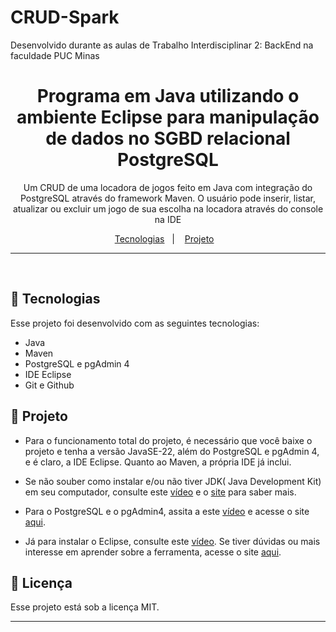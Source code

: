 # CRUD-Spark

Desenvolvido durante as aulas de Trabalho Interdisciplinar 2: BackEnd  na faculdade PUC Minas

<h1 align="center">Programa em Java utilizando o ambiente Eclipse para manipulação de dados no SGBD relacional PostgreSQL</h1>

<p align="center">
Um CRUD de uma locadora de jogos feito em Java com integração do PostgreSQL através do framework Maven.
O usuário pode inserir, listar, atualizar ou excluir um jogo de sua escolha na locadora através do console na IDE
 <br/>

</p>

<p align="center">
  <a href="#-tecnologias">Tecnologias</a>&nbsp;&nbsp;&nbsp;|&nbsp;&nbsp;&nbsp;
  <a href="#-projeto">Projeto</a>&nbsp;&nbsp;&nbsp;
</p>

---

<br>

## 🚀 Tecnologias

Esse projeto foi desenvolvido com as seguintes tecnologias:

- Java
- Maven
- PostgreSQL e pgAdmin 4
- IDE Eclipse
- Git e Github

## 📁 Projeto

- Para o funcionamento total do projeto, é necessário que você baixe o projeto e tenha a versão JavaSE-22, além do PostgreSQL e pgAdmin 4, e é claro, a IDE Eclipse. Quanto ao Maven, a própria IDE já inclui.

- Se não souber como instalar e/ou não tiver JDK( Java Development Kit) em seu computador, consulte este [vídeo](https://www.youtube.com/watch?v=sNFii-cvNz0) e o [site](https://www.oracle.com/br/java/technologies/downloads/) para saber mais.

- Para o PostgreSQL e o pgAdmin4, assita a este [vídeo](https://www.youtube.com/watch?v=UbX-2Xud1JA&t=160s) e acesse o site [aqui](https://www.postgresql.org/download/).

- Já para instalar o Eclipse, consulte este [vídeo](https://www.youtube.com/watch?v=1-TXv0D5bcg). Se tiver dúvidas ou mais interesse em aprender sobre a ferramenta, acesse o site [aqui](https://www.eclipse.org/).

## 📝 Licença

Esse projeto está sob a licença MIT.

---
